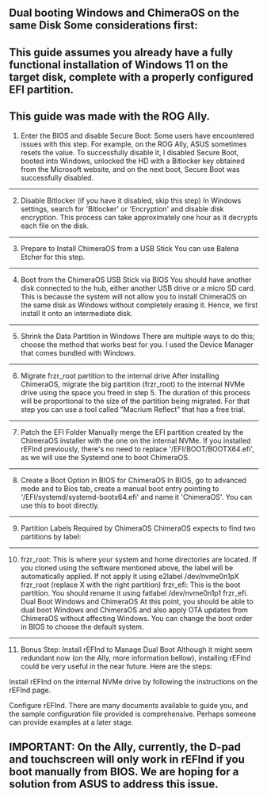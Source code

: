 Dual booting Windows and ChimeraOS on the same Disk
Some considerations first:
----------------------------------------------------------------------------------------------------------
This guide assumes you already have a fully functional installation of Windows 11 on the target disk, complete with a properly configured EFI partition.
----------------------------------------------------------------------------------------------------------
This guide was made with the ROG Ally.
----------------------------------------------------------------------------------------------------------



1. Enter the BIOS and disable Secure Boot:
Some users have encountered issues with this step. For example, on the ROG Ally, ASUS sometimes resets the value. To successfully disable it, I disabled Secure Boot, booted into Windows, unlocked the HD with a Bitlocker key obtained from the Microsoft website, and on the next boot, Secure Boot was successfully disabled.
----------------------------------------------------------------------------------------------------------
2. Disable Bitlocker (if you have it disabled, skip this step)
In Windows settings, search for 'Bitlocker' or 'Encryption' and disable disk encryption. This process can take approximately one hour as it decrypts each file on the disk.
----------------------------------------------------------------------------------------------------------
3. Prepare to Install ChimeraOS from a USB Stick
You can use Balena Etcher for this step.
----------------------------------------------------------------------------------------------------------
4. Boot from the ChimeraOS USB Stick via BIOS
You should have another disk connected to the hub, either another USB drive or a micro SD card. This is because the system will not allow you to install ChimeraOS on the same disk as Windows without completely erasing it. Hence, we first install it onto an intermediate disk.
----------------------------------------------------------------------------------------------------------
5. Shrink the Data Partition in Windows
There are multiple ways to do this; choose the method that works best for you. I used the Device Manager that comes bundled with Windows.
----------------------------------------------------------------------------------------------------------
6. Migrate frzr_root partition to the internal drive
After installing ChimeraOS, migrate the big partition (frzr_root) to the internal NVMe drive using the space you freed in step 5. The duration of this process will be proportional to the size of the partition being migrated. For that step you can use a tool called "Macrium Reflect" that has a free trial.
----------------------------------------------------------------------------------------------------------
7. Patch the EFI Folder
Manually merge the EFI partition created by the ChimeraOS installer with the one on the internal NVMe. If you installed rEFInd previously, there's no need to replace '/EFI/BOOT/BOOTX64.efi', as we will use the Systemd one to boot ChimeraOS.
----------------------------------------------------------------------------------------------------------
8. Create a Boot Option in BIOS for ChimeraOS
In BIOS, go to advanced mode and to Bios tab, create a manual boot entry pointing to '/EFI/systemd/systemd-bootx64.efi' and name it 'ChimeraOS'. You can use this to boot directly.
----------------------------------------------------------------------------------------------------------
9. Partition Labels Required by ChimeraOS
ChimeraOS expects to find two partitions by label:
----------------------------------------------------------------------------------------------------------
10. frzr_root: This is where your system and home directories are located. If you cloned using the software mentioned above, the label will be automatically applied. If not apply it using e2label /dev/nvme0n1pX frzr_root (replace X with the right partition)
frzr_efi: This is the boot partition. You should rename it using fatlabel /dev/nvme0n1p1 frzr_efi.
Dual Boot Windows and ChimeraOS
At this point, you should be able to dual boot Windows and ChimeraOS and also apply OTA updates from ChimeraOS without affecting Windows. You can change the boot order in BIOS to choose the default system.
----------------------------------------------------------------------------------------------------------
11. Bonus Step: Install rEFInd to Manage Dual Boot
Although it might seem redundant now (on the Ally, more information bellow), installing rEFInd could be very useful in the near future. Here are the steps:

Install rEFInd on the internal NVMe drive by following the instructions on the rEFInd page.

Configure rEFInd. There are many documents available to guide you, and the sample configuration file provided is comprehensive. Perhaps someone can provide examples at a later stage.

IMPORTANT: On the Ally, currently, the D-pad and touchscreen will only work in rEFInd if you boot manually from BIOS. We are hoping for a solution from ASUS to address this issue.
----------------------------------------------------------------------------------------------------------
